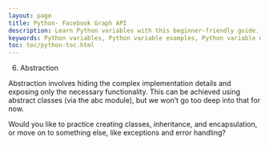 ```yaml
---
layout: page
title: Python- Facebook Graph API
description: Learn Python variables with this beginner-friendly guide. Understand variable naming rules, assignments, and operations with examples and exercises. Perfect for students and professionals starting their Python journey.  
keywords: Python variables, Python variable examples, Python variable exercises, Python variable naming rules, Python variable assignment, Python beginner tutorials, Python programming basics, learn Python variables, Python coding exercises
toc: toc/python-toc.html
---
```


6. Abstraction

Abstraction involves hiding the complex implementation details and exposing only the necessary functionality. This can be achieved using abstract classes (via the abc module), but we won’t go too deep into that for now.


Would you like to practice creating classes, inheritance, and encapsulation, or move on to something else, like exceptions and error handling?

